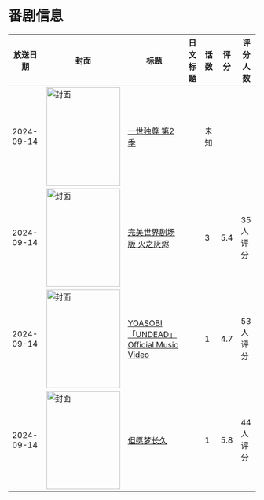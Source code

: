 # 番剧信息

|放送日期|封面|标题|日文标题|话数|评分|评分人数|
|---|---|---|---|---|---|---|
|2024-09-14|<img src="https://lain.bgm.tv/pic/cover/c/d5/88/510284_bOF8w.jpg" alt="封面" style="width:150px;height:200px;object-fit:cover;">|[一世独尊 第2季](https://bangumi.tv/subject/510284)||未知|||
|2024-09-14|<img src="https://lain.bgm.tv/pic/cover/c/91/b5/485902_JbQKD.jpg" alt="封面" style="width:150px;height:200px;object-fit:cover;">|[完美世界剧场版 火之灰烬](https://bangumi.tv/subject/485902)||3|5.4|35人评分|
|2024-09-14|<img src="https://lain.bgm.tv/pic/cover/c/e0/a1/513079_8q6RB.jpg" alt="封面" style="width:150px;height:200px;object-fit:cover;">|[YOASOBI「UNDEAD」Official Music Video](https://bangumi.tv/subject/513079)||1|4.7|53人评分|
|2024-09-14|<img src="https://lain.bgm.tv/pic/cover/c/f8/53/512359_smsD1.jpg" alt="封面" style="width:150px;height:200px;object-fit:cover;">|[但愿梦长久](https://bangumi.tv/subject/512359)||1|5.8|44人评分|
